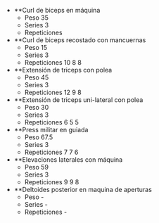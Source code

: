 + **Curl de biceps en máquina
	+ Peso 35
	+ Series 3
	+ Repeticiones 
+ **Curl de biceps recostado con mancuernas
	+ Peso 15
	+ Series 3
	+ Repeticiones 10 8 8 
+ **Extensión de triceps con polea
	+ Peso 45
	+ Series 3
	+ Repeticiones 12 9 8
+ **Extensión de triceps uni-lateral con polea
	+ Peso 30
	+ Series 3
	+ Repeticiones 6 5 5
+ **Press militar en guiada
	+ Peso 67.5
	+ Series 3
	+ Repeticiones 7 7 6
+ **Elevaciones laterales con máquina
	+ Peso 59
	+ Series 3
	+ Repeticiones 9 9 8
+ **Deltoides posterior en maquina de aperturas
	+ Peso -
	+ Series -
	+ Repeticiones -
